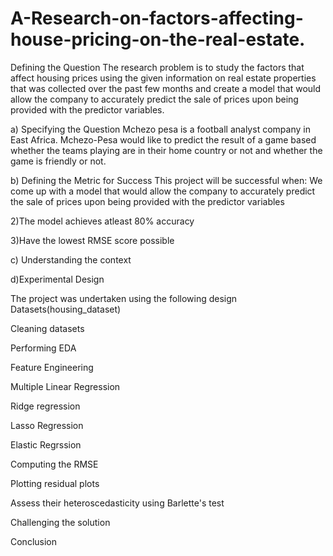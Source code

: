 # A-Research-on-factors-affecting-house-pricing-on-the-real-estate.

Defining the Question
The research problem is to study the factors that affect housing prices using the given information on real estate properties that was collected over the past few months and  create a model that would allow the company to accurately predict the sale of prices upon being provided with the predictor variables. 

a) Specifying the Question Mchezo pesa is a football analyst company in East Africa. Mchezo-Pesa would like to predict the result of a game based whether the teams playing are in their home country or not and whether the game is friendly or not.

b) Defining the Metric for Success This project will be successful when: We come up with a model that would allow the company to accurately predict the sale of prices upon being provided with the predictor variables

2)The model achieves atleast 80% accuracy

3)Have the lowest RMSE score possible

c) Understanding the context

d)Experimental Design

The project was undertaken using the following design Datasets(housing_dataset)

Cleaning datasets

Performing EDA

Feature Engineering

Multiple Linear Regression

Ridge regression

Lasso Regression

Elastic Regrssion

Computing the RMSE

Plotting residual plots

Assess their heteroscedasticity using Barlette's test

Challenging the solution 

Conclusion
